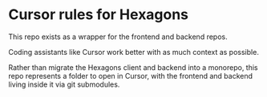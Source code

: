 # Cursor rules for Hexagons

This repo exists as a wrapper for the frontend and backend repos. 

Coding assistants like Cursor work better with as much context as possible. 

Rather than migrate the Hexagons client and backend into a monorepo, this repo represents a folder to open in Cursor, with the frontend and backend living inside it via git submodules.